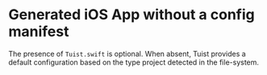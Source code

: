 # Generated iOS App without a config manifest

The presence of `Tuist.swift` is optional. When absent, Tuist provides a default configuration based on the type project detected in the file-system.

